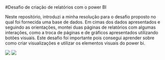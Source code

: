 #Desafio de criação de relatórios com o power BI

Neste repositório, introduzi a minha resolução para o desafio proposto no qual foi fornecida uma base de dados.
Em cimas dos dados apresentados e seguindo as orientações, montei duas páginas de relatórios com algumas interações, como a troca de páginas e de gráficos apresentados utilizando botões visuais.
Este desafio foi importante pois consegui aprender sobre como criar visualizações e utilizar os elementos visuais do power bi.

<img src="Módulo 2/Desafio de Projeto/pagina_1.png">
<img src="Módulo 2/Desafio de Projeto/pagina_2.png">
